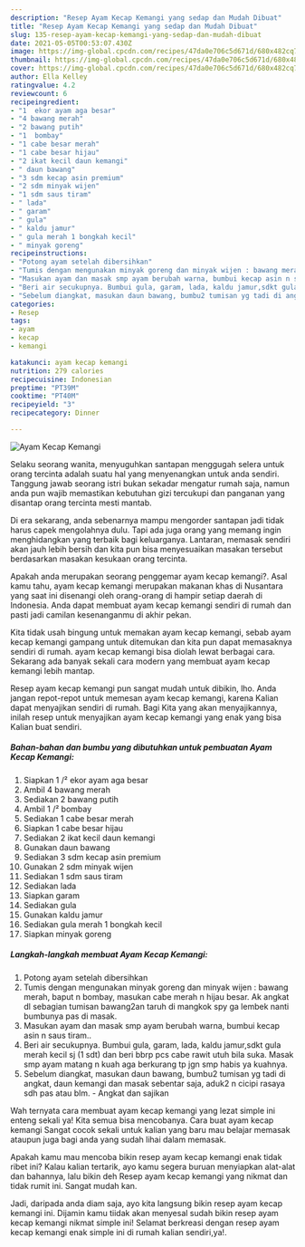 ```yaml
---
description: "Resep Ayam Kecap Kemangi yang sedap dan Mudah Dibuat"
title: "Resep Ayam Kecap Kemangi yang sedap dan Mudah Dibuat"
slug: 135-resep-ayam-kecap-kemangi-yang-sedap-dan-mudah-dibuat
date: 2021-05-05T00:53:07.430Z
image: https://img-global.cpcdn.com/recipes/47da0e706c5d671d/680x482cq70/ayam-kecap-kemangi-foto-resep-utama.jpg
thumbnail: https://img-global.cpcdn.com/recipes/47da0e706c5d671d/680x482cq70/ayam-kecap-kemangi-foto-resep-utama.jpg
cover: https://img-global.cpcdn.com/recipes/47da0e706c5d671d/680x482cq70/ayam-kecap-kemangi-foto-resep-utama.jpg
author: Ella Kelley
ratingvalue: 4.2
reviewcount: 6
recipeingredient:
- "1  ekor ayam aga besar"
- "4 bawang merah"
- "2 bawang putih"
- "1  bombay"
- "1 cabe besar merah"
- "1 cabe besar hijau"
- "2 ikat kecil daun kemangi"
- " daun bawang"
- "3 sdm kecap asin premium"
- "2 sdm minyak wijen"
- "1 sdm saus tiram"
- " lada"
- " garam"
- " gula"
- " kaldu jamur"
- " gula merah 1 bongkah kecil"
- " minyak goreng"
recipeinstructions:
- "Potong ayam setelah dibersihkan"
- "Tumis dengan mengunakan minyak goreng dan minyak wijen : bawang merah, baput n bombay, masukan cabe merah n hijau besar. Ak angkat dl sebagian tumisan bawang2an taruh di mangkok spy ga lembek nanti bumbunya pas di masak."
- "Masukan ayam dan masak smp ayam berubah warna, bumbui kecap asin n saus tiram.."
- "Beri air secukupnya. Bumbui gula, garam, lada, kaldu jamur,sdkt gula merah kecil sj (1 sdt) dan beri bbrp pcs cabe rawit utuh bila suka. Masak smp ayam matang n kuah aga berkurang tp jgn smp habis ya kuahnya."
- "Sebelum diangkat, masukan daun bawang, bumbu2 tumisan yg tadi di angkat, daun kemangi dan masak sebentar saja, aduk2 n cicipi rasaya sdh pas atau blm. Angkat dan sajikan"
categories:
- Resep
tags:
- ayam
- kecap
- kemangi

katakunci: ayam kecap kemangi 
nutrition: 279 calories
recipecuisine: Indonesian
preptime: "PT39M"
cooktime: "PT40M"
recipeyield: "3"
recipecategory: Dinner

---
```



![Ayam Kecap Kemangi](https://img-global.cpcdn.com/recipes/47da0e706c5d671d/680x482cq70/ayam-kecap-kemangi-foto-resep-utama.jpg)

Selaku seorang wanita, menyuguhkan santapan menggugah selera untuk orang tercinta adalah suatu hal yang menyenangkan untuk anda sendiri. Tanggung jawab seorang istri bukan sekadar mengatur rumah saja, namun anda pun wajib memastikan kebutuhan gizi tercukupi dan panganan yang disantap orang tercinta mesti mantab.

Di era  sekarang, anda sebenarnya mampu mengorder santapan jadi tidak harus capek mengolahnya dulu. Tapi ada juga orang yang memang ingin menghidangkan yang terbaik bagi keluarganya. Lantaran, memasak sendiri akan jauh lebih bersih dan kita pun bisa menyesuaikan masakan tersebut berdasarkan masakan kesukaan orang tercinta. 



Apakah anda merupakan seorang penggemar ayam kecap kemangi?. Asal kamu tahu, ayam kecap kemangi merupakan makanan khas di Nusantara yang saat ini disenangi oleh orang-orang di hampir setiap daerah di Indonesia. Anda dapat membuat ayam kecap kemangi sendiri di rumah dan pasti jadi camilan kesenanganmu di akhir pekan.

Kita tidak usah bingung untuk memakan ayam kecap kemangi, sebab ayam kecap kemangi gampang untuk ditemukan dan kita pun dapat memasaknya sendiri di rumah. ayam kecap kemangi bisa diolah lewat berbagai cara. Sekarang ada banyak sekali cara modern yang membuat ayam kecap kemangi lebih mantap.

Resep ayam kecap kemangi pun sangat mudah untuk dibikin, lho. Anda jangan repot-repot untuk memesan ayam kecap kemangi, karena Kalian dapat menyajikan sendiri di rumah. Bagi Kita yang akan menyajikannya, inilah resep untuk menyajikan ayam kecap kemangi yang enak yang bisa Kalian buat sendiri.

<!--inarticleads1-->

##### Bahan-bahan dan bumbu yang dibutuhkan untuk pembuatan Ayam Kecap Kemangi:

1. Siapkan 1 /² ekor ayam aga besar
1. Ambil 4 bawang merah
1. Sediakan 2 bawang putih
1. Ambil 1 /² bombay
1. Sediakan 1 cabe besar merah
1. Siapkan 1 cabe besar hijau
1. Sediakan 2 ikat kecil daun kemangi
1. Gunakan  daun bawang
1. Sediakan 3 sdm kecap asin premium
1. Gunakan 2 sdm minyak wijen
1. Sediakan 1 sdm saus tiram
1. Sediakan  lada
1. Siapkan  garam
1. Sediakan  gula
1. Gunakan  kaldu jamur
1. Sediakan  gula merah 1 bongkah kecil
1. Siapkan  minyak goreng




<!--inarticleads2-->

##### Langkah-langkah membuat Ayam Kecap Kemangi:

1. Potong ayam setelah dibersihkan
1. Tumis dengan mengunakan minyak goreng dan minyak wijen : bawang merah, baput n bombay, masukan cabe merah n hijau besar. Ak angkat dl sebagian tumisan bawang2an taruh di mangkok spy ga lembek nanti bumbunya pas di masak.
1. Masukan ayam dan masak smp ayam berubah warna, bumbui kecap asin n saus tiram..
1. Beri air secukupnya. Bumbui gula, garam, lada, kaldu jamur,sdkt gula merah kecil sj (1 sdt) dan beri bbrp pcs cabe rawit utuh bila suka. Masak smp ayam matang n kuah aga berkurang tp jgn smp habis ya kuahnya.
1. Sebelum diangkat, masukan daun bawang, bumbu2 tumisan yg tadi di angkat, daun kemangi dan masak sebentar saja, aduk2 n cicipi rasaya sdh pas atau blm. - Angkat dan sajikan




Wah ternyata cara membuat ayam kecap kemangi yang lezat simple ini enteng sekali ya! Kita semua bisa mencobanya. Cara buat ayam kecap kemangi Sangat cocok sekali untuk kalian yang baru mau belajar memasak ataupun juga bagi anda yang sudah lihai dalam memasak.

Apakah kamu mau mencoba bikin resep ayam kecap kemangi enak tidak ribet ini? Kalau kalian tertarik, ayo kamu segera buruan menyiapkan alat-alat dan bahannya, lalu bikin deh Resep ayam kecap kemangi yang nikmat dan tidak rumit ini. Sangat mudah kan. 

Jadi, daripada anda diam saja, ayo kita langsung bikin resep ayam kecap kemangi ini. Dijamin kamu tiidak akan menyesal sudah bikin resep ayam kecap kemangi nikmat simple ini! Selamat berkreasi dengan resep ayam kecap kemangi enak simple ini di rumah kalian sendiri,ya!.

